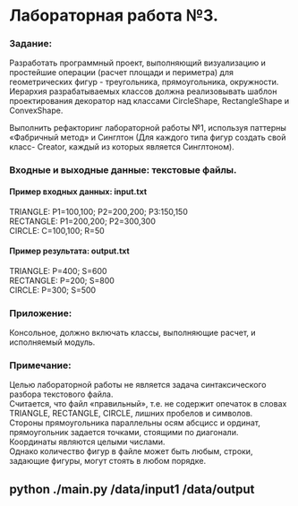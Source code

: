 # Лабораторная работа №3.

### Задание:  
Разработать программный проект, выполняющий визуализацию и простейшие операции (расчет площади и периметра) для геометрических фигур - треугольника, прямоугольника, окружности. Иерархия разрабатываемых классов должна реализовывать шаблон проектирования декоратор  над классами CircleShape, RectangleShape и ConvexShape.  

Выполнить рефакторинг лабораторной работы №1, используя паттерны «Фабричный метод» и Синглтон (Для каждого типа фигур создать свой класс- Creator, каждый из которых является Синглтоном).  

### Входные и выходные данные: текстовые файлы.  

#### Пример входных данных: input.txt  
TRIANGLE: P1=100,100; P2=200,200; P3:150,150  
RECTANGLE: P1=200,200; P2=300,300  
CIRCLE: C=100,100; R=50  

#### Пример результата: output.txt  
TRIANGLE: P=400; S=600  
RECTANGLE: P=200; S=800  
CIRCLE: P=300; S=500  

### Приложение:  
Консольное, должно включать классы, выполняющие расчет, и исполняемый модуль.  

### Примечание:  
Целью лабораторной работы не является задача синтаксического разбора текстового файла.  
Считается, что файл «правильный», т.е. не содержит опечаток в словах TRIANGLE, RECTANGLE, CIRCLE, лишних пробелов и символов.  
Стороны прямоугольника параллельны осям абсцисс и ординат, прямоугольник задается точками, стоящими по диагонали.  
Координаты являются целыми числами.  
Однако количество фигур в файле может быть любым, строки, задающие фигуры, могут стоять в любом порядке.  

## python ./main.py /data/input1 /data/output